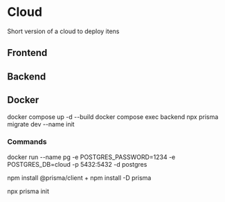 # Cloud

Short version of a cloud to deploy itens

## Frontend

## Backend

## Docker

docker compose up -d --build
docker compose exec backend npx prisma migrate dev --name init

### Commands

docker run --name pg -e POSTGRES_PASSWORD=1234 -e POSTGRES_DB=cloud -p 5432:5432 -d postgres

npm install @prisma/client + npm install -D prisma

npx prisma init
